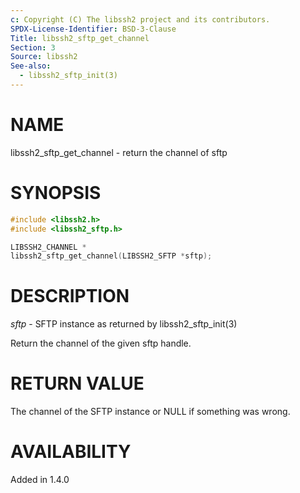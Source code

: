 ```yaml
---
c: Copyright (C) The libssh2 project and its contributors.
SPDX-License-Identifier: BSD-3-Clause
Title: libssh2_sftp_get_channel
Section: 3
Source: libssh2
See-also:
  - libssh2_sftp_init(3)
---
```


# NAME

libssh2_sftp_get_channel - return the channel of sftp

# SYNOPSIS

~~~c
#include <libssh2.h>
#include <libssh2_sftp.h>

LIBSSH2_CHANNEL *
libssh2_sftp_get_channel(LIBSSH2_SFTP *sftp);
~~~

# DESCRIPTION

*sftp* - SFTP instance as returned by libssh2_sftp_init(3)

Return the channel of the given sftp handle.

# RETURN VALUE

The channel of the SFTP instance or NULL if something was wrong.

# AVAILABILITY

Added in 1.4.0
